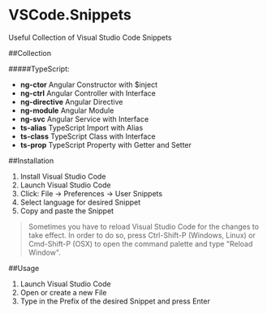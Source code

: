 # VSCode.Snippets
Useful Collection of Visual Studio Code Snippets

##Collection

#####TypeScript:
- **ng-ctor** Angular Constructor with $inject
- **ng-ctrl** Angular Controller with Interface
- **ng-directive** Angular Directive
- **ng-module** Angular Module
- **ng-svc** Angular Service with Interface
- **ts-alias** TypeScript Import with Alias
- **ts-class** TypeScript Class with Interface
- **ts-prop** TypeScript Property with Getter and Setter

##Installation
1. Install Visual Studio Code
2. Launch Visual Studio Code
3. Click:  File -> Preferences -> User Snippets
4. Select language for desired Snippet
5. Copy and paste the Snippet 

>Sometimes you have to reload Visual Studio Code for the changes to take effect. In order to do so, press Ctrl-Shift-P (Windows, Linux) or Cmd-Shift-P (OSX) to open the command palette and type "Reload Window".

##Usage
1. Launch Visual Studio Code
2. Open or create a new File
3. Type in the Prefix of the desired Snippet and press Enter
